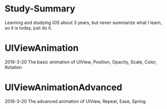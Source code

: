 # Study-Summary
Learning and studying iOS about 3 years, but never summarize what I learn, so it is today, just do it.

# UIViewAnimation
2016-3-20
The basic animation of UIView, Position, Opacity, Scale, Color, Rotation

# UIViewAnimationAdvanced
2016-3-20
The advanced animation of UIView, Repeat, Ease, Spring
